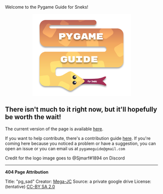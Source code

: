 Welcome to the Pygame Guide for Sneks!

<div align="center"><img src="./logo_files/logo.svg" width="325"/></div>

There isn't much to it right now, but it'll hopefully be worth the wait!
---
The current version of the page is available [here](https://pygame-guide-for-sneks.github.io/).

If you want to help contribute, there's a contribution guide [here](./documentation/contributing.md). If you're coming here because you noticed a problem or have a suggestion, you can open an issue or you can email us at `pygameguide@gmail.com`

Credit for the logo image goes to @Sjmarf#1894 on Discord

<hr>

<b>404 Page Attribution</b>

Title: "pg_sad"
Creator: [Mega-JC](https://github.com/Mega-JC)
Source: a private google drive
License: (tentative) [CC-BY SA 2.0](https://creativecommons.org/licenses/by-sa/2.0/)